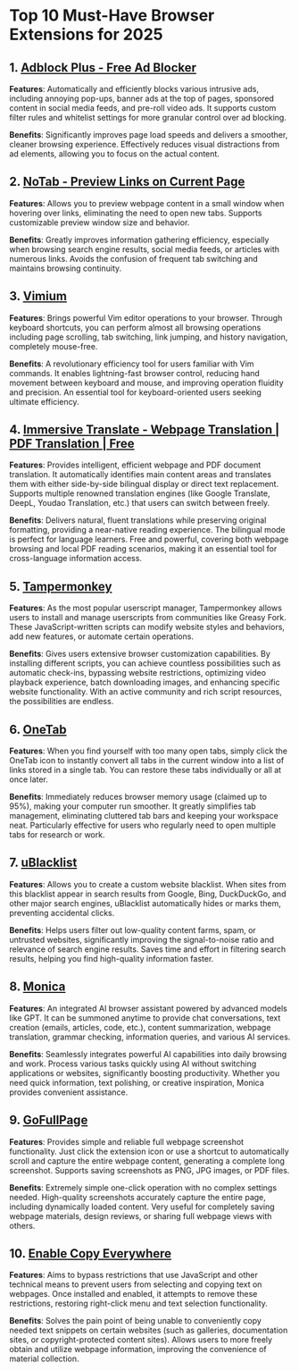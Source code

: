 # Top 10 Must-Have Browser Extensions for 2025

## 1. [Adblock Plus - Free Ad Blocker](https://chromewebstore.google.com/detail/cfhdojbkjhnklbpkdaibdccddilifddb)

**Features**: Automatically and efficiently blocks various intrusive ads, including annoying pop-ups, banner ads at the top of pages, sponsored content in social media feeds, and pre-roll video ads. It supports custom filter rules and whitelist settings for more granular control over ad blocking.

**Benefits**: Significantly improves page load speeds and delivers a smoother, cleaner browsing experience. Effectively reduces visual distractions from ad elements, allowing you to focus on the actual content.

## 2. [NoTab - Preview Links on Current Page](https://notab.wand.tools)
**Features**: Allows you to preview webpage content in a small window when hovering over links, eliminating the need to open new tabs. Supports customizable preview window size and behavior.

**Benefits**: Greatly improves information gathering efficiency, especially when browsing search engine results, social media feeds, or articles with numerous links. Avoids the confusion of frequent tab switching and maintains browsing continuity.

## 3. [Vimium](https://chromewebstore.google.com/detail/vimium/dbepggeogbaibhgnhhndojpepiihcmeb)
**Features**: Brings powerful Vim editor operations to your browser. Through keyboard shortcuts, you can perform almost all browsing operations including page scrolling, tab switching, link jumping, and history navigation, completely mouse-free.

**Benefits**: A revolutionary efficiency tool for users familiar with Vim commands. It enables lightning-fast browser control, reducing hand movement between keyboard and mouse, and improving operation fluidity and precision. An essential tool for keyboard-oriented users seeking ultimate efficiency.

## 4. [Immersive Translate - Webpage Translation | PDF Translation | Free](https://chromewebstore.google.com/detail/bpoadfkcbjbfhfodiogcnhhhpibjhbnh)
**Features**: Provides intelligent, efficient webpage and PDF document translation. It automatically identifies main content areas and translates them with either side-by-side bilingual display or direct text replacement. Supports multiple renowned translation engines (like Google Translate, DeepL, Youdao Translation, etc.) that users can switch between freely.

**Benefits**: Delivers natural, fluent translations while preserving original formatting, providing a near-native reading experience. The bilingual mode is perfect for language learners. Free and powerful, covering both webpage browsing and local PDF reading scenarios, making it an essential tool for cross-language information access.

## 5. [Tampermonkey](https://chromewebstore.google.com/detail/dhdgffkkebhmkfjojejmpbldmpobfkfo)
**Features**: As the most popular userscript manager, Tampermonkey allows users to install and manage userscripts from communities like Greasy Fork. These JavaScript-written scripts can modify website styles and behaviors, add new features, or automate certain operations.

**Benefits**: Gives users extensive browser customization capabilities. By installing different scripts, you can achieve countless possibilities such as automatic check-ins, bypassing website restrictions, optimizing video playback experience, batch downloading images, and enhancing specific website functionality. With an active community and rich script resources, the possibilities are endless.

## 6. [OneTab](https://chromewebstore.google.com/detail/onetab/chphlpgkkbolifaimnlloiipkdnihall)
**Features**: When you find yourself with too many open tabs, simply click the OneTab icon to instantly convert all tabs in the current window into a list of links stored in a single tab. You can restore these tabs individually or all at once later.

**Benefits**: Immediately reduces browser memory usage (claimed up to 95%), making your computer run smoother. It greatly simplifies tab management, eliminating cluttered tab bars and keeping your workspace neat. Particularly effective for users who regularly need to open multiple tabs for research or work.

## 7. [uBlacklist](https://chromewebstore.google.com/detail/ublacklist/pncfbmialoiaghdehhbnbhkkgmjanfhe)
**Features**: Allows you to create a custom website blacklist. When sites from this blacklist appear in search results from Google, Bing, DuckDuckGo, and other major search engines, uBlacklist automatically hides or marks them, preventing accidental clicks.

**Benefits**: Helps users filter out low-quality content farms, spam, or untrusted websites, significantly improving the signal-to-noise ratio and relevance of search engine results. Saves time and effort in filtering search results, helping you find high-quality information faster.

## 8. [Monica](https://chromewebstore.google.com/detail/ofpnmcalabcbjgholdjcjblkibolbppb)
**Features**: An integrated AI browser assistant powered by advanced models like GPT. It can be summoned anytime to provide chat conversations, text creation (emails, articles, code, etc.), content summarization, webpage translation, grammar checking, information queries, and various AI services.

**Benefits**: Seamlessly integrates powerful AI capabilities into daily browsing and work. Process various tasks quickly using AI without switching applications or websites, significantly boosting productivity. Whether you need quick information, text polishing, or creative inspiration, Monica provides convenient assistance.

## 9. [GoFullPage](https://chromewebstore.google.com/detail/fdpohaocaechififmbbbbbknoalclacl)
**Features**: Provides simple and reliable full webpage screenshot functionality. Just click the extension icon or use a shortcut to automatically scroll and capture the entire webpage content, generating a complete long screenshot. Supports saving screenshots as PNG, JPG images, or PDF files.

**Benefits**: Extremely simple one-click operation with no complex settings needed. High-quality screenshots accurately capture the entire page, including dynamically loaded content. Very useful for completely saving webpage materials, design reviews, or sharing full webpage views with others.

## 10. [Enable Copy Everywhere](https://chromewebstore.google.com/detail/nahkcohcfljjjkhdcbfdphegdoiflbjd)
**Features**: Aims to bypass restrictions that use JavaScript and other technical means to prevent users from selecting and copying text on webpages. Once installed and enabled, it attempts to remove these restrictions, restoring right-click menu and text selection functionality.

**Benefits**: Solves the pain point of being unable to conveniently copy needed text snippets on certain websites (such as galleries, documentation sites, or copyright-protected content sites). Allows users to more freely obtain and utilize webpage information, improving the convenience of material collection.
